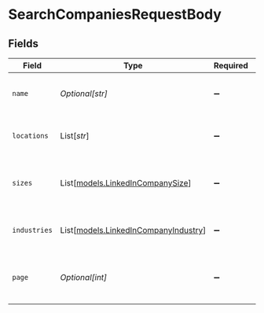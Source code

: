 # SearchCompaniesRequestBody


## Fields

| Field                                                                        | Type                                                                         | Required                                                                     | Description                                                                  |
| ---------------------------------------------------------------------------- | ---------------------------------------------------------------------------- | ---------------------------------------------------------------------------- | ---------------------------------------------------------------------------- |
| `name`                                                                       | *Optional[str]*                                                              | :heavy_minus_sign:                                                           | The name of the company to search for                                        |
| `locations`                                                                  | List[*str*]                                                                  | :heavy_minus_sign:                                                           | List of locations to filter the search                                       |
| `sizes`                                                                      | List[[models.LinkedInCompanySize](../models/linkedincompanysize.md)]         | :heavy_minus_sign:                                                           | List of company sizes to filter the search                                   |
| `industries`                                                                 | List[[models.LinkedInCompanyIndustry](../models/linkedincompanyindustry.md)] | :heavy_minus_sign:                                                           | List of industry tags to filter the search                                   |
| `page`                                                                       | *Optional[int]*                                                              | :heavy_minus_sign:                                                           | Page number for pagination (default is 1)                                    |